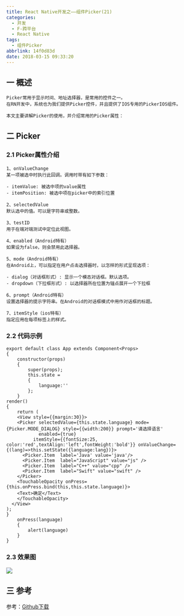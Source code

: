 ```yaml
---
title: React Native开发之——组件Picker(21)
categories:
  - 开发
  - F-跨平台
  - React Native
tags:
  - 组件Picker
abbrlink: 14f0d83d
date: 2018-03-15 09:33:20
---
```

## 一 概述
```
Picker常用于显示时间、地址选择器，是常用的控件之一。
在RN开发中，系统也为我们提供Picker控件，并且提供了IOS专用的PickerIOS组件。  

本文主要讲解Picker的使用，并介绍常用的Picker属性：  
```

<!--more-->

## 二 Picker
### 2.1 Picker属性介绍
```
1、onValueChange 
某一项被选中时执行此回调。调用时带有如下参数：

- itemValue: 被选中项的value属性
- itemPosition: 被选中项在picker中的索引位置

2、selectedValue 
默认选中的值。可以是字符串或整数。

3、testID
用于在端对端测试中定位此视图。

4、enabled（Android特有）
如果设为false，则会禁用此选择器。

5、mode（Android特有）
在Android上，可以指定在用户点击选择器时，以怎样的形式呈现选项：

- dialog（对话框形式）: 显示一个模态对话框。默认选项。
- dropdown（下拉框形式）: 以选择器所在位置为锚点展开一个下拉框

6、prompt（Android特有）
设置选择器的提示字符串。在Android的对话框模式中用作对话框的标题。

7、itemStyle（ios特有）
指定应用在每项标签上的样式。
```

### 2.2 代码示例

	export default class App extends Component<Props> 
	{
		constructor(props) 
		{
			super(props);
			this.state = 
			{
	  			language:''
			};
		}
	render() 
	{
		return (
	  	<View style={{margin:30}}>
	    <Picker selectedValue={this.state.language} mode={Picker.MODE_DIALOG} style={{width:200}} prompt='请选择语言'
	            enabled={true}
	          itemStyle={{fontSize:25, color:'red',textAlign:'left',fontWeight:'bold'}} onValueChange={(lang)=>this.setState({language:lang})}>
	      <Picker.Item  label='Java' value='java'/>
	      <Picker.Item  label="JavaScript" value="js" />
	      <Picker.Item  label="C++" value="cpp" />
	      <Picker.Item  label="Swift" value="swift" />
	    </Picker>
	    <TouchableOpacity onPress={this.onPress.bind(this,this.state.language)}>
	    <Text>确定</Text>
	    </TouchableOpacity>
	  </View>
	);
	}
		onPress(language)
		{
			alert(language)
		}
	}

### 2.3 效果图 
![][1]  

## 三 参考
参考：[Github下载][2]


[1]: https://cdn.jsdelivr.net/gh/PGzxc/CDN/blog-image/rn-picker.gif
[2]: https://github.com/PGzxc/RN_Picker
